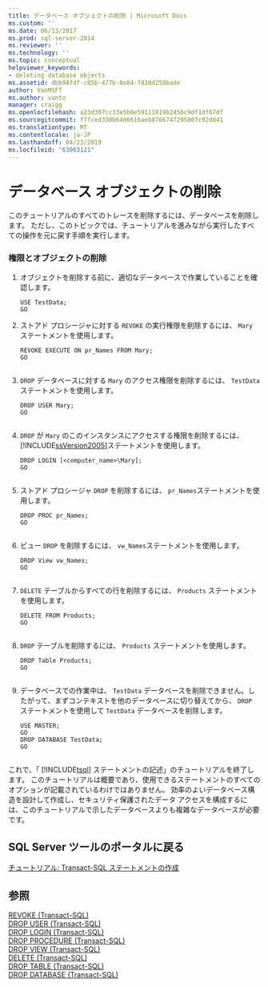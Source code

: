```yaml
---
title: データベース オブジェクトの削除 | Microsoft Docs
ms.custom: ''
ms.date: 06/13/2017
ms.prod: sql-server-2014
ms.reviewer: ''
ms.technology: ''
ms.topic: conceptual
helpviewer_keywords:
- deleting database objects
ms.assetid: dbb94fdf-c85b-477b-8e84-f830d259bade
author: VanMSFT
ms.author: vanto
manager: craigg
ms.openlocfilehash: a23d307cc33e5b8e59111819b245bc9df1df67df
ms.sourcegitcommit: f7fced330b64d6616aeb8766747295807c92dd41
ms.translationtype: MT
ms.contentlocale: ja-JP
ms.lasthandoff: 04/23/2019
ms.locfileid: "63063121"
---
```

# <a name="deleting-database-objects"></a>データベース オブジェクトの削除
  このチュートリアルのすべてのトレースを削除するには、データベースを削除します。 ただし、このトピックでは、チュートリアルを進みながら実行したすべての操作を元に戻す手順を実行します。  
  
### <a name="removing-permissions-and-objects"></a>権限とオブジェクトの削除  
  
1.  オブジェクトを削除する前に、適切なデータベースで作業していることを確認します。  
  
    ```  
    USE TestData;  
    GO  
    ```  
  
2.  ストアド プロシージャに対する `REVOKE` の実行権限を削除するには、 `Mary` ステートメントを使用します。  
  
    ```  
    REVOKE EXECUTE ON pr_Names FROM Mary;  
    GO  
  
    ```  
  
3.  `DROP` データベースに対する `Mary` のアクセス権限を削除するには、 `TestData` ステートメントを使用します。  
  
    ```  
    DROP USER Mary;  
    GO  
  
    ```  
  
4.  `DROP` が `Mary` のこのインスタンスにアクセスする権限を削除するには、 [!INCLUDE[ssVersion2005](../includes/ssversion2005-md.md)]ステートメントを使用します。  
  
    ```  
    DROP LOGIN [<computer_name>\Mary];  
    GO  
  
    ```  
  
5.  ストアド プロシージャ `DROP` を削除するには、 `pr_Names`ステートメントを使用します。  
  
    ```  
    DROP PROC pr_Names;  
    GO  
  
    ```  
  
6.  ビュー `DROP` を削除するには、 `vw_Names`ステートメントを使用します。  
  
    ```  
    DROP View vw_Names;  
    GO  
  
    ```  
  
7.  `DELETE` テーブルからすべての行を削除するには、 `Products` ステートメントを使用します。  
  
    ```  
    DELETE FROM Products;  
    GO  
  
    ```  
  
8.  `DROP` テーブルを削除するには、 `Products` ステートメントを使用します。  
  
    ```  
    DROP Table Products;  
    GO  
  
    ```  
  
9. データベースでの作業中は、 `TestData` データベースを削除できません。したがって、まずコンテキストを他のデータベースに切り替えてから、 `DROP` ステートメントを使用して `TestData` データベースを削除します。  
  
    ```  
    USE MASTER;  
    GO  
    DROP DATABASE TestData;  
    GO  
  
    ```  
  
 これで、「 [!INCLUDE[tsql](../includes/tsql-md.md)] ステートメントの記述」のチュートリアルを終了します。 このチュートリアルは概要であり、使用できるステートメントのすべてのオプションが記載されているわけではありません。 効率のよいデータベース構造を設計して作成し、セキュリティ保護されたデータ アクセスを構成するには、このチュートリアルで示したデータベースよりも複雑なデータベースが必要です。  
  
## <a name="return-to-sql-server-tools-portal"></a>SQL Server ツールのポータルに戻る  
 [チュートリアル: Transact-SQL ステートメントの作成](tutorial-writing-transact-sql-statements.md)  
  
## <a name="see-also"></a>参照  
 [REVOKE &#40;Transact-SQL&#41;](/sql/t-sql/statements/revoke-transact-sql)   
 [DROP USER &#40;Transact-SQL&#41;](/sql/t-sql/statements/drop-user-transact-sql)   
 [DROP LOGIN &#40;Transact-SQL&#41;](/sql/t-sql/statements/drop-login-transact-sql)   
 [DROP PROCEDURE &#40;Transact-SQL&#41;](/sql/t-sql/statements/drop-procedure-transact-sql)   
 [DROP VIEW &#40;Transact-SQL&#41;](/sql/t-sql/statements/drop-view-transact-sql)   
 [DELETE &#40;Transact-SQL&#41;](/sql/t-sql/statements/delete-transact-sql)   
 [DROP TABLE &#40;Transact-SQL&#41;](/sql/t-sql/statements/drop-table-transact-sql)   
 [DROP DATABASE &#40;Transact-SQL&#41;](/sql/t-sql/statements/drop-database-audit-specification-transact-sql)  
  
  
